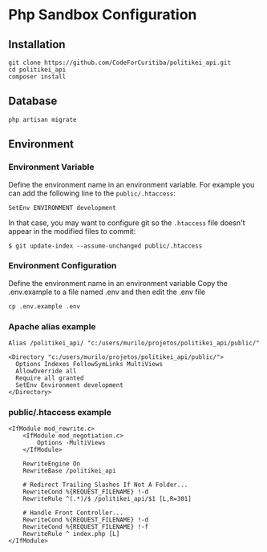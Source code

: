 # Php Sandbox Configuration

## Installation

```
git clone https://github.com/CodeForCuritiba/politikei_api.git
cd politikei_api
composer install
```

## Database

```
php artisan migrate
```

## Environment

### Environment Variable

Define the environment name in an environment variable.
For example you can add the following line to the `public/.htaccess`:

```
SetEnv ENVIRONMENT development
```

In that case, you may want to configure git so the `.htaccess` file doesn't appear in the modified files to commit:

```
$ git update-index --assume-unchanged public/.htaccess 
```

### Environment Configuration

Define the environment name in an environment variable
Copy the .env.example to a file named .env and then edit the .env file

```
cp .env.example .env
```

### Apache alias example

```
Alias /politikei_api/ "c:/users/murilo/projetos/politikei_api/public/" 

<Directory "c:/users/murilo/projetos/politikei_api/public/">
  Options Indexes FollowSymLinks MultiViews
  AllowOverride all
  Require all granted
  SetEnv Environment development
</Directory>
```

### public/.htaccess example

```
<IfModule mod_rewrite.c>
    <IfModule mod_negotiation.c>
        Options -MultiViews
    </IfModule>

    RewriteEngine On
    RewriteBase /politikei_api

    # Redirect Trailing Slashes If Not A Folder...
    RewriteCond %{REQUEST_FILENAME} !-d
    RewriteRule ^(.*)/$ /politikei_api/$1 [L,R=301]

    # Handle Front Controller...
    RewriteCond %{REQUEST_FILENAME} !-d
    RewriteCond %{REQUEST_FILENAME} !-f
    RewriteRule ^ index.php [L]
</IfModule>
```
